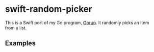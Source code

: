 # swift-random-picker

This is a Swift port of my Go program, [Gorup](https://github.com/pastelmind/gorup). It randomly picks an item from a list.

## Examples

